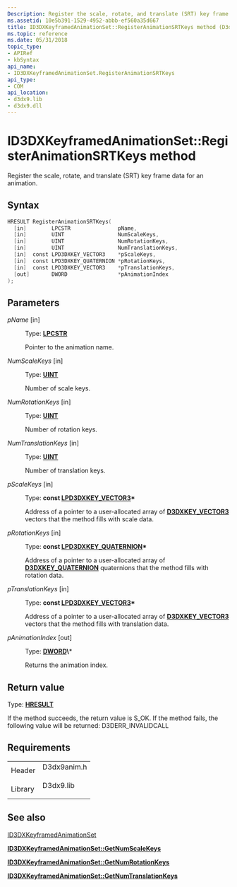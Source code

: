 ```yaml
---
Description: Register the scale, rotate, and translate (SRT) key frame data for an animation.
ms.assetid: 10e5b391-1529-4952-abbb-ef560a35d667
title: ID3DXKeyframedAnimationSet::RegisterAnimationSRTKeys method (D3dx9anim.h)
ms.topic: reference
ms.date: 05/31/2018
topic_type: 
- APIRef
- kbSyntax
api_name: 
- ID3DXKeyframedAnimationSet.RegisterAnimationSRTKeys
api_type: 
- COM
api_location: 
- d3dx9.lib
- d3dx9.dll
---
```


# ID3DXKeyframedAnimationSet::RegisterAnimationSRTKeys method

Register the scale, rotate, and translate (SRT) key frame data for an animation.

## Syntax


```C++
HRESULT RegisterAnimationSRTKeys(
  [in]        LPCSTR               pName,
  [in]        UINT                 NumScaleKeys,
  [in]        UINT                 NumRotationKeys,
  [in]        UINT                 NumTranslationKeys,
  [in]  const LPD3DXKEY_VECTOR3    *pScaleKeys,
  [in]  const LPD3DXKEY_QUATERNION *pRotationKeys,
  [in]  const LPD3DXKEY_VECTOR3    *pTranslationKeys,
  [out]       DWORD                *pAnimationIndex
);
```



## Parameters

<dl> <dt>

*pName* \[in\]
</dt> <dd>

Type: **[**LPCSTR**](https://msdn.microsoft.com/library/Aa383751(v=VS.85).aspx)**

Pointer to the animation name.

</dd> <dt>

*NumScaleKeys* \[in\]
</dt> <dd>

Type: **[**UINT**](https://msdn.microsoft.com/library/Aa383751(v=VS.85).aspx)**

Number of scale keys.

</dd> <dt>

*NumRotationKeys* \[in\]
</dt> <dd>

Type: **[**UINT**](https://msdn.microsoft.com/library/Aa383751(v=VS.85).aspx)**

Number of rotation keys.

</dd> <dt>

*NumTranslationKeys* \[in\]
</dt> <dd>

Type: **[**UINT**](https://msdn.microsoft.com/library/Aa383751(v=VS.85).aspx)**

Number of translation keys.

</dd> <dt>

*pScaleKeys* \[in\]
</dt> <dd>

Type: **const [**LPD3DXKEY\_VECTOR3**](d3dxkey-vector3.md)\***

Address of a pointer to a user-allocated array of [**D3DXKEY\_VECTOR3**](d3dxkey-vector3.md) vectors that the method fills with scale data.

</dd> <dt>

*pRotationKeys* \[in\]
</dt> <dd>

Type: **const [**LPD3DXKEY\_QUATERNION**](d3dxkey-quaternion.md)\***

Address of a pointer to a user-allocated array of [**D3DXKEY\_QUATERNION**](d3dxkey-quaternion.md) quaternions that the method fills with rotation data.

</dd> <dt>

*pTranslationKeys* \[in\]
</dt> <dd>

Type: **const [**LPD3DXKEY\_VECTOR3**](d3dxkey-vector3.md)\***

Address of a pointer to a user-allocated array of [**D3DXKEY\_VECTOR3**](d3dxkey-vector3.md) vectors that the method fills with translation data.

</dd> <dt>

*pAnimationIndex* \[out\]
</dt> <dd>

Type: **[**DWORD**](https://msdn.microsoft.com/library/Aa383751(v=VS.85).aspx)\***

Returns the animation index.

</dd> </dl>

## Return value

Type: **[**HRESULT**](https://msdn.microsoft.com/library/Bb401631(v=MSDN.10).aspx)**

If the method succeeds, the return value is S\_OK. If the method fails, the following value will be returned: D3DERR\_INVALIDCALL

## Requirements



|                    |                                                                                        |
|--------------------|----------------------------------------------------------------------------------------|
| Header<br/>  | <dl> <dt>D3dx9anim.h</dt> </dl> |
| Library<br/> | <dl> <dt>D3dx9.lib</dt> </dl>   |



## See also

<dl> <dt>

[ID3DXKeyframedAnimationSet](id3dxkeyframedanimationset.md)
</dt> <dt>

[**ID3DXKeyframedAnimationSet::GetNumScaleKeys**](id3dxkeyframedanimationset--getnumscalekeys.md)
</dt> <dt>

[**ID3DXKeyframedAnimationSet::GetNumRotationKeys**](id3dxkeyframedanimationset--getnumrotationkeys.md)
</dt> <dt>

[**ID3DXKeyframedAnimationSet::GetNumTranslationKeys**](id3dxkeyframedanimationset--getnumtranslationkeys.md)
</dt> </dl>

 

 




